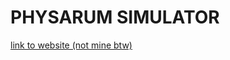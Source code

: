# PHYSARUM SIMULATOR

[link to website (not mine btw)](https://cargocollective.com/sagejenson/physarum)